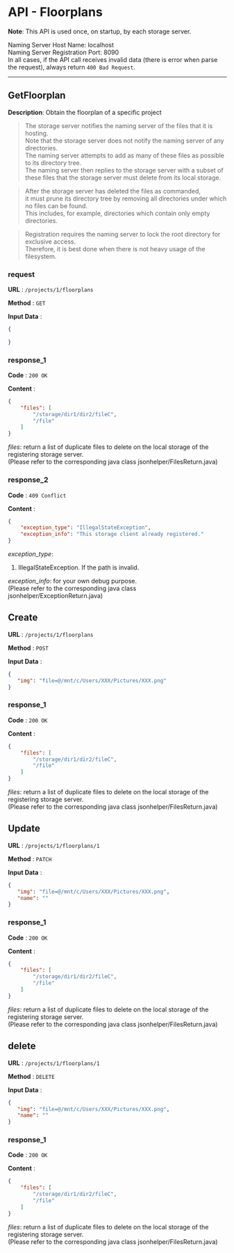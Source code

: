 # API - Floorplans

**Note**: This API is used once, on startup, by each storage server.

Naming Server Host Name: localhost  
Naming Server Registration Port: 8090  
In all cases, if the API call receives invalid data (there is error when parse the request), always return `400 Bad Request`.

------

## GetFloorplan

**Description**: Obtain the floorplan of a specific project

> The storage server notifies the naming server of the files that it is hosting.  
> Note that the storage server does not notify the naming server of any directories.  
> The naming server attempts to add as many of these files as possible to its directory tree.  
> The naming server then replies to the storage server with a subset of these files that the storage server must delete from its local storage.  

> After the storage server has deleted the files as commanded,  
> it must prune its directory tree by removing all directories under which no files can be found.  
> This includes, for example, directories which contain only empty directories.  

> Registration requires the naming server to lock the root directory for exclusive access.  
> Therefore, it is best done when there is not heavy usage of the filesystem.

### request

**URL** : `/projects/1/floorplans`

**Method** : `GET`

**Input Data** :

```json
{
    
}
```

### response_1

**Code** : `200 OK`

**Content** :

```json
{
    "files": [
        "/storage/dir1/dir2/fileC",
        "/file"
    ]
}
```

*files*: return a list of duplicate files to delete on the local storage of the registering storage server.  
(Please refer to the corresponding java class jsonhelper/FilesReturn.java)

### response_2

**Code** : `409 Conflict`

**Content** :

```json
{
    "exception_type": "IllegalStateException",
    "exception_info": "This storage client already registered."
}
```

*exception_type*:

1. IllegalStateException. If the path is invalid.

*exception_info*: for your own debug purpose.  
(Please refer to the corresponding java class jsonhelper/ExceptionReturn.java)




## Create

**URL** : `/projects/1/floorplans`

**Method** : `POST`

**Input Data** :

```json
{
   "img": "file=@/mnt/c/Users/XXX/Pictures/XXX.png"
}
```

### response_1

**Code** : `200 OK`

**Content** :

```json
{
    "files": [
        "/storage/dir1/dir2/fileC",
        "/file"
    ]
}
```

*files*: return a list of duplicate files to delete on the local storage of the registering storage server.  
(Please refer to the corresponding java class jsonhelper/FilesReturn.java)



## Update

**URL** : `/projects/1/floorplans/1`

**Method** : `PATCH`

**Input Data** :

```json
{
   "img": "file=@/mnt/c/Users/XXX/Pictures/XXX.png",
   "name": ""
}
```

### response_1

**Code** : `200 OK`

**Content** :

```json
{
    "files": [
        "/storage/dir1/dir2/fileC",
        "/file"
    ]
}
```

*files*: return a list of duplicate files to delete on the local storage of the registering storage server.  
(Please refer to the corresponding java class jsonhelper/FilesReturn.java)

## delete

**URL** : `/projects/1/floorplans/1`

**Method** : `DELETE`

**Input Data** :

```json
{
   "img": "file=@/mnt/c/Users/XXX/Pictures/XXX.png",
   "name": ""
}
```

### response_1

**Code** : `200 OK`

**Content** :

```json
{
    "files": [
        "/storage/dir1/dir2/fileC",
        "/file"
    ]
}
```

*files*: return a list of duplicate files to delete on the local storage of the registering storage server.  
(Please refer to the corresponding java class jsonhelper/FilesReturn.java)

